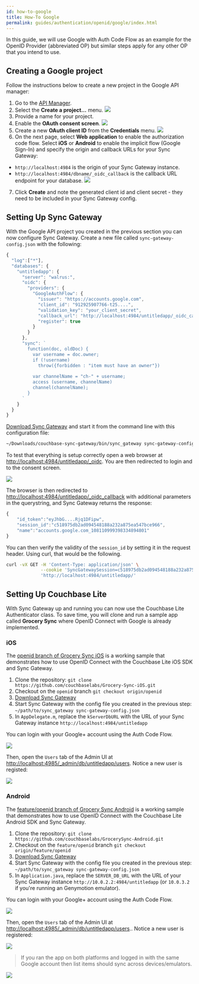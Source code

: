 ```yaml
---
id: how-to-google
title: How-To Google
permalink: guides/authentication/openid/google/index.html
---
```


In this guide, we will use Google with Auth Code Flow as an example for the OpenID Provider (abbreviated OP) but similar steps apply for any other OP that you intend to use.

## Creating a Google project

Follow the instructions below to create a new project in the Google API manager:

1. Go to the [API Manager](https://console.developers.google.com/iam-admin/projects).
2. Select the **Create a project...** menu.
	![](../img/api-manager-create-project.png)
3. Provide a name for your project.
4. Enable the **OAuth consent screen**.
	![](../img/consent-screen.png)
5. Create a new **OAuth client ID** from the **Credentials** menu.
	![](../img/oauth-client-id.png)
6. On the next page, select **Web application** to enable the authorization code flow.  Select **iOS** or **Android** to enable the implicit flow (Google Sign-In) and specify the origin and callback URLs for your Sync Gateway: 
  - `http://localhost:4984` is the origin of your Sync Gateway instance.
  - `http://localhost:4984/dbname/_oidc_callback` is the callback URL endpoint for your database.
	![](../img/create-credential.png)
7. Click **Create** and note the generated client id and client secret - they need to be included in your Sync Gateway config.

## Setting Up Sync Gateway

With the Google API project you created in the previous section you can now configure Sync Gateway. Create a new file called `sync-gateway-config.json` with the following:

```javascript
{
  "log":["*"],
  "databases": {
    "untitledapp": {
      "server": "walrus:",
      "oidc": {
        "providers": {
          "GoogleAuthFlow": {
            "issuer": "https://accounts.google.com",
            "client_id": "912925907766-t25....",
            "validation_key": "your_client_secret",
            "callback_url": "http://localhost:4984/untitledapp/_oidc_callback",
            "register": true
          }
        }
      },
      "sync": `
        function(doc, oldDoc) {
          var username = doc.owner;
          if (!username)
            throw({forbidden : "item must have an owner"})
          
          var channelName = "ch-" + username;
          access (username, channelName)
          channel(channelName);
        }
      `
    }
  }
}
```

[Download Sync Gateway](http://www.couchbase.com/nosql-databases/downloads#couchbase-mobile) and start it from the command line with this configuration file:

```bash
~/Downloads/couchbase-sync-gateway/bin/sync_gateway sync-gateway-config.json
```

To test that everything is setup correctly open a web browser at [http://localhost:4984/untitledapp/_oidc](http://localhost:4984/untitledapp/_oidc). You are then redirected to login and to the consent screen.

![](../img/consent-screen-testing.png)

The browser is then redirected to [http://localhost:4984/untitledapp/\_oidc_callback](http://localhost:4984/untitledapp/_oidc_callback) with additional parameters in the querystring, and Sync Gateway returns the response:

```javascript
{
	"id_token":"eyJhbG....Rjq1DFipw",
	"session_id":"c518975db2ad094548188a232a875ea547bce966",
	"name":"accounts.google.com_108110999398334894801"
}
```

You can then verify the validity of the `session_id` by setting it in the request header. Using curl, that would be the following.

```bash
curl -vX GET -H 'Content-Type: application/json' \
             --cookie 'SyncGatewaySession=c518975db2ad094548188a232a875ea547bce966' \
             'http://localhost:4984/untitledapp/'
```

## Setting Up Couchbase Lite

With Sync Gateway up and running you can now use the Couchbase Lite Authenticator class. To save time, you will clone and run a sample app called **Grocery Sync** where OpenID Connect with Google is already implemented.

### iOS

The [openid branch of Grocery Sync iOS](https://github.com/couchbaselabs/Grocery-Sync-iOS/tree/openid) is a working sample that demonstrates how to use OpenID Connect with the Couchbase Lite iOS SDK and Sync Gateway.

1. Clone the repository: `git clone https://github.com/couchbaselabs/Grocery-Sync-iOS.git`
2. Checkout on the `openid` branch `git checkout origin/openid`
3. [Download Sync Gateway](http://www.couchbase.com/nosql-databases/downloads#couchbase-mobile)
4. Start Sync Gateway with the config file you created in the previous step: `~/path/to/sync_gateway sync-gateway-config.json`
5. In `AppDelegate.m`, replace the `kServerDbURL` with the URL of your Sync Gateway instance `http://localhost:4984/untitledapp`

You can login with your Google+ account using the Auth Code Flow.

![](../img/images.001.png)

Then, open the `Users` tab of the Admin UI at [http://localhost:4985/_admin/db/untitledapp/users](http://localhost:4985/_admin/db/untitledapp/users). Notice a new user is registed:

![](../img/user-auth-code-flow.png)

### Android

The [feature/openid branch of Grocery Sync Android](https://github.com/couchbaselabs/GrocerySync-Android/tree/feature/openid) is a working sample that demonstrates how to use OpenID Connect with the Couchbase Lite Android SDK and Sync Gateway.

1. Clone the repository: `git clone https://github.com/couchbaselabs/GrocerySync-Android.git`
2. Checkout on the `feature/openid` branch `git checkout origin/feature/openid`
3. [Download Sync Gateway](http://www.couchbase.com/nosql-databases/downloads#couchbase-mobile)
4. Start Sync Gateway with the config file you created in the previous step: `~/path/to/sync_gateway sync-gateway-config.json`
5. In `Application.java`, replace the `SERVER_DB_URL` with the URL of your Sync Gateway instance `http://10.0.2.2:4984/untitledapp` (or `10.0.3.2` if you're running an Genymotion emulator).

You can login with your Google+ account using the Auth Code Flow.

![](../img/images.004.png)

Then, open the `Users` tab of the Admin UI at [http://localhost:4985/_admin/db/untitledapp/users](http://localhost:4985/_admin/db/untitledapp/users).. Notice a new user is registered:

![](../img/user-auth-code-flow.png)

> If you ran the app on both platforms and logged in with the same Google account then list items should sync across devices/emulators. 

![](../img/sync-platforms.png)